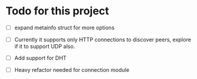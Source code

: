 # Todo for this project

-  [ ] expand metainfo struct for more options

- [ ] Currently it supports only HTTP connections to discover peers, explore if it to support UDP also. 

- [ ] Add support for DHT

- [ ] Heavy refactor needed for connection module
